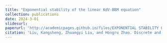 ```yaml
---
title: "Exponential stability of the linear KdV-BBM equation"
collection: publications
date: 2024-3-01 
slidesurl: 
paperurl: 'http://academicpages.github.io/files/EXPONENTIAL STABILITY OF THE LINEAR KDV-BBM EQUATION.pdf'
citation: 'Liu, Kangsheng, Zhuangyi Liu, and Hongru Zhao. Discrete and Continuous Dynamical Systems-B 29, no. 3 (2024): 1206-1216.'
---
```

